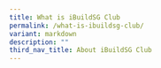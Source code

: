 ```yaml
---
title: What is iBuildSG Club
permalink: /what-is-ibuildsg-club/
variant: markdown
description: ""
third_nav_title: About iBuildSG Club
---
```

